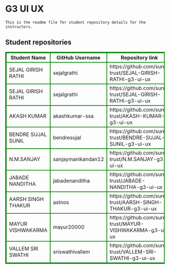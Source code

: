 # G3 UI UX
    This is the readme file for student repository details for the instructors.
## Student repositories 
<table style="border : 2px solid green; width:100%;">
<tr >
<th style="border : 2px solid green;">Student Name</th>
<th style="border : 2px solid green;">GitHub Username</th>
<th style="border : 2px solid green;">Repository link</th>
</tr>
<tr style="border : 2px solid green;">
<td style="border : 2px solid green;">SEJAL GIRISH RATHI</td> 

<td style="border : 2px solid green;">sejalgrathi</td> 

<td style="border : 2px solid green;">https://github.com/sure-trust/SEJAL-GIRISH-RATHI-g3-ui-ux</td> 
</tr>

<tr style="border : 2px solid green;">
<td style="border : 2px solid green;">SEJAL GIRISH RATHI</td> 

<td style="border : 2px solid green;">sejalgrathi</td> 

<td style="border : 2px solid green;">https://github.com/sure-trust/SEJAL-GIRISH-RATHI-g3-ui-ux</td> 
</tr>

<tr style="border : 2px solid green;">
<td style="border : 2px solid green;">AKASH KUMAR</td> 

<td style="border : 2px solid green;">akashkumar-ssa</td> 

<td style="border : 2px solid green;">https://github.com/sure-trust/AKASH-KUMAR-g3-ui-ux</td> 
</tr>

<tr style="border : 2px solid green;">
<td style="border : 2px solid green;">BENDRE SUJAL SUNIL</td> 

<td style="border : 2px solid green;">bendresujal</td> 

<td style="border : 2px solid green;">https://github.com/sure-trust/BENDRE-SUJAL-SUNIL-g3-ui-ux</td> 
</tr>

<tr style="border : 2px solid green;">
<td style="border : 2px solid green;">N.M.SANJAY</td> 

<td style="border : 2px solid green;">sanjaymanikandan12</td> 

<td style="border : 2px solid green;">https://github.com/sure-trust/N.M.SANJAY-g3-ui-ux</td> 
</tr>

<tr style="border : 2px solid green;">
<td style="border : 2px solid green;">JABADE NANDITHA</td> 

<td style="border : 2px solid green;">jabadenanditha</td> 

<td style="border : 2px solid green;">https://github.com/sure-trust/JABADE-NANDITHA-g3-ui-ux</td> 
</tr>

<tr style="border : 2px solid green;">
<td style="border : 2px solid green;">AARSH SINGH THAKUR</td> 

<td style="border : 2px solid green;">astnos</td> 

<td style="border : 2px solid green;">https://github.com/sure-trust/AARSH-SINGH-THAKUR-g3-ui-ux</td> 
</tr>

<tr style="border : 2px solid green;">
<td style="border : 2px solid green;">MAYUR VISHWAKARMA</td> 

<td style="border : 2px solid green;">mayur20000</td> 

<td style="border : 2px solid green;">https://github.com/sure-trust/MAYUR-VISHWAKARMA-g3-ui-ux</td> 
</tr>

<tr style="border : 2px solid green;">
<td style="border : 2px solid green;">VALLEM SRI SWATHI</td> 

<td style="border : 2px solid green;">sriswathivallem</td> 

<td style="border : 2px solid green;">https://github.com/sure-trust/VALLEM-SRI-SWATHI-g3-ui-ux</td> 
</tr>
